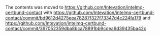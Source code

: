 The contents was moved to
  https://github.com/Intevation/intelmq-certbund-contact
with https://github.com/Intevation/intelmq-certbund-contact/commit/bd9612d4275eea78287f327f73347d4c224fa179
and https://github.com/Intevation/intelmq-certbund-contact/commit/397052359dba8bca78891bb9cdea6d39435ba42c
